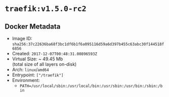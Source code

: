 # `traefik:v1.5.0-rc2`

## Docker Metadata

- Image ID: `sha256:37c22636ba68f3bc1df6b1f6a095116d59a6d397b455c63abc30f144518f6856`
- Created: `2017-12-07T00:48:31.00896593Z`
- Virtual Size: ~ 49.45 Mb  
  (total size of all layers on-disk)
- Arch: `linux`/`amd64`
- Entrypoint: `["/traefik"]`
- Environment:
  - `PATH=/usr/local/sbin:/usr/local/bin:/usr/sbin:/usr/bin:/sbin:/bin`

